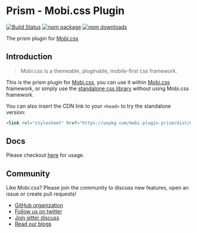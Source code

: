 # Prism - Mobi.css Plugin

[![Build Status](https://img.shields.io/travis/mobi-css/mobi-plugin-prism.svg)](https://travis-ci.org/mobi-css/mobi-plugin-prism) [![npm package](https://img.shields.io/npm/v/mobi-plugin-prism.svg)](https://www.npmjs.org/package/mobi-plugin-prism) [![npm downloads](http://img.shields.io/npm/dm/mobi-plugin-prism.svg)](https://www.npmjs.org/package/mobi-plugin-prism) 

The prism plugin for [Mobi.css](http://getmobicss.com)

## Introduction

> Mobi.css is a themeable, pluginable, mobile-first css framework.

This is the prism plugin for [Mobi.css](http://getmobicss.com), you can use it within [Mobi.css](http://getmobicss.com) framework, or simply use the [standalone css library](https://github.com/mobi-css/mobi-plugin-prism/releases) without using Mobi.css framework.

You can also insert the CDN link to your `<head>` to try the standalone version:

```html
<link rel="stylesheet" href="https://unpkg.com/mobi-plugin-prism/dist/mobi-plugin-prism.min.css" />
```

## Docs

Please checkout [here](https://mobi-css.github.io/mobi-plugin-prism/) for usage.

## Community

Like Mobi.css? Please join the community to discuss new features, open an issue or create pull requests!

- [GitHub organization](http://github.com/mobi-css)
- [Follow us on twitter](https://twitter.com/mobi_css)
- [Join gitter discuss](https://gitter.im/mobi-css)
- [Read our blogs](https://medium.com/@mobi_css)
